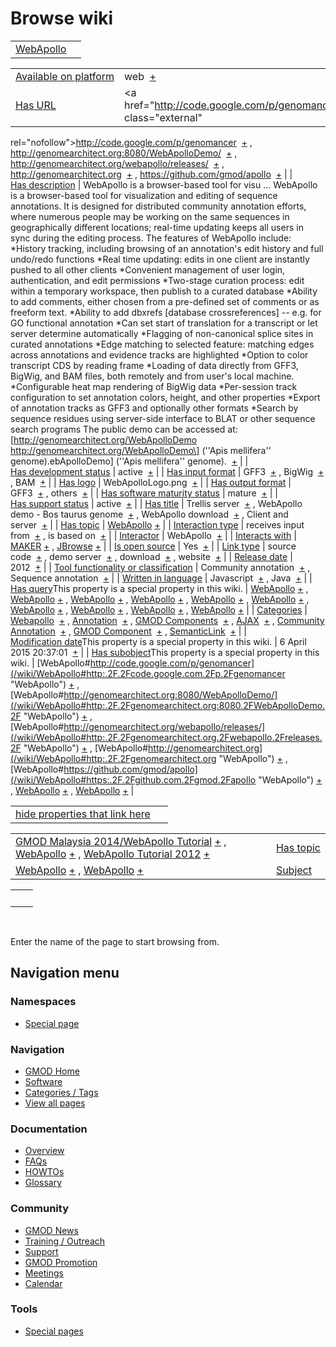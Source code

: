 



<span id="top"></span>




# <span dir="auto">Browse wiki</span>






|                                          |     |
|------------------------------------------|-----|
| [WebApollo](/wiki/WebApollo "WebApollo") |     |

|  |  |
|----|----|
| [Available on platform](/wiki/Property%3AAvailable_on_platform "Property:Available on platform") | <span class="smwb-value">web  <span class="smwsearch">[+](/wiki/Special%3ASearchByProperty/Available-20on-20platform/web "Special%3ASearchByProperty/Available-20on-20platform/web")</span></span> |
| [Has URL](/wiki/Property%3AHas_URL "Property:Has URL") | <span class="smwb-value"><a href="http://code.google.com/p/genomancer" class="external"
rel="nofollow">http://code.google.com/p/genomancer</a>  <span class="smwsearch">[+](/wiki/Special%3ASearchByProperty/Has-20URL/http%3A-2F-2Fcode.google.com-2Fp-2Fgenomancer "Special%3ASearchByProperty/Has-20URL/http%3A-2F-2Fcode.google.com-2Fp-2Fgenomancer")</span></span> , <span class="smwb-value"><a href="http://genomearchitect.org:8080/WebApolloDemo/"
class="external"
rel="nofollow">http://genomearchitect.org:8080/WebApolloDemo/</a>  <span class="smwsearch">[+](/wiki/Special%3ASearchByProperty/Has-20URL/http%3A-2F-2Fgenomearchitect.org:8080-2FWebApolloDemo-2F "Special%3ASearchByProperty/Has-20URL/http%3A-2F-2Fgenomearchitect.org:8080-2FWebApolloDemo-2F")</span></span> , <span class="smwb-value"><a href="http://genomearchitect.org/webapollo/releases/"
class="external"
rel="nofollow">http://genomearchitect.org/webapollo/releases/</a>  <span class="smwsearch">[+](/wiki/Special%3ASearchByProperty/Has-20URL/http%3A-2F-2Fgenomearchitect.org-2Fwebapollo-2Freleases-2F "Special%3ASearchByProperty/Has-20URL/http%3A-2F-2Fgenomearchitect.org-2Fwebapollo-2Freleases-2F")</span></span> , <span class="smwb-value"><a href="http://genomearchitect.org" class="external"
rel="nofollow">http://genomearchitect.org</a>  <span class="smwsearch">[+](/wiki/Special%3ASearchByProperty/Has-20URL/http%3A-2F-2Fgenomearchitect.org "Special%3ASearchByProperty/Has-20URL/http%3A-2F-2Fgenomearchitect.org")</span></span> , <span class="smwb-value"><a href="https://github.com/gmod/apollo" class="external"
rel="nofollow">https://github.com/gmod/apollo</a>  <span class="smwsearch">[+](/wiki/Special%3ASearchByProperty/Has-20URL/https%3A-2F-2Fgithub.com-2Fgmod-2Fapollo "Special%3ASearchByProperty/Has-20URL/https%3A-2F-2Fgithub.com-2Fgmod-2Fapollo")</span></span> |
| [Has description](/wiki/Property%3AHas_description "Property:Has description") | <span class="smwb-value">WebApollo is a browser-based tool for visu<span class="smw-highlighter" data-type="2" state="persistent" data-title="Information"><span class="smwtext"> … </span><span class="smwttcontent">WebApollo is a browser-based tool for visualization and editing of sequence annotations. It is designed for distributed community annotation efforts, where numerous people may be working on the same sequences in geographically different locations; real-time updating keeps all users in sync during the editing process. The features of WebApollo include: \*History tracking, including browsing of an annotation's edit history and full undo/redo functions \*Real time updating: edits in one client are instantly pushed to all other clients \*Convenient management of user login, authentication, and edit permissions \*Two-stage curation process: edit within a temporary workspace, then publish to a curated database \*Ability to add comments, either chosen from a pre-defined set of comments or as freeform text. \*Ability to add dbxrefs \[database crossreferences\] -- e.g. for GO functional annotation \*Can set start of translation for a transcript or let server determine automatically \*Flagging of non-canonical splice sites in curated annotations \*Edge matching to selected feature: matching edges across annotations and evidence tracks are highlighted \*Option to color transcript CDS by reading frame \*Loading of data directly from GFF3, BigWig, and BAM files, both remotely and from user's local machine. \*Configurable heat map rendering of BigWig data \*Per-session track configuration to set annotation colors, height, and other properties \*Export of annotation tracks as GFF3 and optionally other formats \*Search by sequence residues using server-side interface to BLAT or other sequence search programs The public demo can be accessed at: \[http://genomearchitect.org/WebApolloDemo http://genomearchitect.org/WebApolloDemo\] (''Apis mellifera'' genome).</span></span>ebApolloDemo\] (''Apis mellifera'' genome).  <span class="smwsearch">[+](/mediawiki/index.php?title=Special%3ASearchByProperty&x=Has-20description%2FWebApollo-20is-20a-20browser-2Dbased-20tool-20for-20visualization-20and-20editing-20of-20sequence-20annotations.-20It-20is-20designed-20for-20distributed-20community-20annotation-20efforts%2C-20where-20numerous-20people-20may-20be-20working-20on-20the-20same-20sequences-20in-20geographically-20different-20locations%3B-20real-2Dtime-20updating-20keeps-20all-20users-20in-20sync-20during-20the-20editing-20process.-0A-0AThe-20features-20of-20WebApollo-20include%3A-0A%2AHistory-20tracking%2C-20including-20browsing-20of-20an-20annotation%27s-20edit-20history-20and-20full-20undo-2Fredo-20functions-0A%2AReal-20time-20updating%3A-20edits-20in-20one-20client-20are-20instantly-20pushed-20to-20all-20other-20clients-0A%2AConvenient-20management-20of-20user-20login%2C-20authentication%2C-20and-20edit-20permissions-0A%2ATwo-2Dstage-20curation-20process%3A-20edit-20within-20a-20temporary-20workspace%2C-20then-20publish-20to-20a-20curated-20database-0A%2AAbility-20to-20add-20comments%2C-20either-20chosen-20from-20a-20pre-2Ddefined-20set-20of-20comments-20or-20as-20freeform-20text.-0A%2AAbility-20to-20add-20dbxrefs-20-5Bdatabase-20crossreferences-5D-20-2D-2D-20e.g.-20for-20GO-20functional-20annotation-0A%2ACan-20set-20start-20of-20translation-20for-20a-20transcript-20or-20let-20server-20determine-20automatically-0A%2AFlagging-20of-20non-2Dcanonical-20splice-20sites-20in-20curated-20annotations-0A%2AEdge-20matching-20to-20selected-20feature%3A-20matching-20edges-20across-20annotations-20and-20evidence-20tracks-20are-20highlighted-0A%2AOption-20to-20color-20transcript-20CDS-20by-20reading-20frame-0A%2ALoading-20of-20data-20directly-20from-20GFF3%2C-20BigWig%2C-20and-20BAM-20files%2C-20both-20remotely-20and-20from-20user%27s-20local-20machine.-0A%2AConfigurable-20heat-20map-20rendering-20of-20BigWig-20data-0A%2APer-2Dsession-20track-20configuration-20to-20set-20annotation-20colors%2C-20height%2C-20and-20other-20properties-0A%2AExport-20of-20annotation-20tracks-20as-20GFF3-20and-20optionally-20other-20formats-0A%2ASearch-20by-20sequence-20residues-20using-20server-2Dside-20interface-20to-20BLAT-20or-20other-20sequence-20search-20programs-0A-0AThe-20public-20demo-20can-20be-20accessed-20at%3A-20-5Bhttp%3A-2F-2Fgenomearchitect.org-2FWebApolloDemo-20http%3A-2F-2Fgenomearchitect.org-2FWebApolloDemo-5D-20%28-27-27Apis-20mellifera-27-27-20genome%29. "Special%3ASearchByProperty")</span></span> |
| [Has development status](/wiki/Property%3AHas_development_status "Property:Has development status") | <span class="smwb-value">active  <span class="smwsearch">[+](/wiki/Special%3ASearchByProperty/Has-20development-20status/active "Special%3ASearchByProperty/Has-20development-20status/active")</span></span> |
| [Has input format](/wiki/Property%3AHas_input_format "Property:Has input format") | <span class="smwb-value">GFF3  <span class="smwsearch">[+](/wiki/Special%3ASearchByProperty/Has-20input-20format/GFF3 "Special%3ASearchByProperty/Has-20input-20format/GFF3")</span></span> , <span class="smwb-value">BigWig  <span class="smwsearch">[+](/wiki/Special%3ASearchByProperty/Has-20input-20format/BigWig "Special%3ASearchByProperty/Has-20input-20format/BigWig")</span></span> , <span class="smwb-value">BAM  <span class="smwsearch">[+](/wiki/Special%3ASearchByProperty/Has-20input-20format/BAM "Special%3ASearchByProperty/Has-20input-20format/BAM")</span></span> |
| [Has logo](/wiki/Property%3AHas_logo "Property:Has logo") | <span class="smwb-value">WebApolloLogo.png  <span class="smwsearch">[+](/wiki/Special%3ASearchByProperty/Has-20logo/WebApolloLogo.png "Special%3ASearchByProperty/Has-20logo/WebApolloLogo.png")</span></span> |
| [Has output format](/wiki/Property%3AHas_output_format "Property:Has output format") | <span class="smwb-value">GFF3  <span class="smwsearch">[+](/wiki/Special%3ASearchByProperty/Has-20output-20format/GFF3 "Special%3ASearchByProperty/Has-20output-20format/GFF3")</span></span> , <span class="smwb-value">others  <span class="smwsearch">[+](/wiki/Special%3ASearchByProperty/Has-20output-20format/others "Special%3ASearchByProperty/Has-20output-20format/others")</span></span> |
| [Has software maturity status](/wiki/Property%3AHas_software_maturity_status "Property:Has software maturity status") | <span class="smwb-value">mature  <span class="smwsearch">[+](/wiki/Special%3ASearchByProperty/Has-20software-20maturity-20status/mature "Special%3ASearchByProperty/Has-20software-20maturity-20status/mature")</span></span> |
| [Has support status](/wiki/Property%3AHas_support_status "Property:Has support status") | <span class="smwb-value">active  <span class="smwsearch">[+](/wiki/Special%3ASearchByProperty/Has-20support-20status/active "Special%3ASearchByProperty/Has-20support-20status/active")</span></span> |
| [Has title](/wiki/Property%3AHas_title "Property:Has title") | <span class="smwb-value">Trellis server  <span class="smwsearch">[+](/wiki/Special%3ASearchByProperty/Has-20title/Trellis-20server "Special%3ASearchByProperty/Has-20title/Trellis-20server")</span></span> , <span class="smwb-value">WebApollo demo - Bos taurus genome  <span class="smwsearch">[+](/wiki/Special%3ASearchByProperty/Has-20title/WebApollo-20demo-20-2D-20Bos-20taurus-20genome "Special%3ASearchByProperty/Has-20title/WebApollo-20demo-20-2D-20Bos-20taurus-20genome")</span></span> , <span class="smwb-value">WebApollo download  <span class="smwsearch">[+](/wiki/Special%3ASearchByProperty/Has-20title/WebApollo-20download "Special%3ASearchByProperty/Has-20title/WebApollo-20download")</span></span> , <span class="smwb-value">Client and server  <span class="smwsearch">[+](/wiki/Special%3ASearchByProperty/Has-20title/Client-20and-20server "Special%3ASearchByProperty/Has-20title/Client-20and-20server")</span></span> |
| [Has topic](/wiki/Property%3AHas_topic "Property:Has topic") | <span class="smwb-value">[WebApollo](/wiki/WebApollo "WebApollo") <span class="smwbrowse">[+](/wiki/Special%3ABrowse/WebApollo "Special%3ABrowse/WebApollo")</span></span> |
| [Interaction type](/wiki/Property%3AInteraction_type "Property:Interaction type") | <span class="smwb-value">receives input from  <span class="smwsearch">[+](/wiki/Special%3ASearchByProperty/Interaction-20type/receives-20input-20from "Special%3ASearchByProperty/Interaction-20type/receives-20input-20from")</span></span> , <span class="smwb-value">is based on  <span class="smwsearch">[+](/wiki/Special%3ASearchByProperty/Interaction-20type/is-20based-20on "Special%3ASearchByProperty/Interaction-20type/is-20based-20on")</span></span> |
| <a
href="/mediawiki/index.php?title=Property:Interactor&amp;action=edit&amp;redlink=1"
class="new"
title="Property:Interactor (page does not exist)">Interactor</a> | <span class="smwb-value">WebApollo  <span class="smwsearch">[+](/wiki/Special%3ASearchByProperty/Interactor/WebApollo "Special%3ASearchByProperty/Interactor/WebApollo")</span></span> |
| [Interacts with](/wiki/Property%3AInteracts_with "Property:Interacts with") | <span class="smwb-value">[MAKER](/wiki/MAKER "MAKER") <span class="smwbrowse">[+](/wiki/Special%3ABrowse/MAKER "Special%3ABrowse/MAKER")</span></span> , <span class="smwb-value">[JBrowse](/wiki/JBrowse "JBrowse") <span class="smwbrowse">[+](/wiki/Special%3ABrowse/JBrowse "Special%3ABrowse/JBrowse")</span></span> |
| [Is open source](/wiki/Property%3AIs_open_source "Property:Is open source") | <span class="smwb-value">Yes  <span class="smwsearch">[+](/wiki/Special%3ASearchByProperty/Is-20open-20source/Yes "Special%3ASearchByProperty/Is-20open-20source/Yes")</span></span> |
| [Link type](/wiki/Property%3ALink_type "Property:Link type") | <span class="smwb-value">source code  <span class="smwsearch">[+](/wiki/Special%3ASearchByProperty/Link-20type/source-20code "Special%3ASearchByProperty/Link-20type/source-20code")</span></span> , <span class="smwb-value">demo server  <span class="smwsearch">[+](/wiki/Special%3ASearchByProperty/Link-20type/demo-20server "Special%3ASearchByProperty/Link-20type/demo-20server")</span></span> , <span class="smwb-value">download  <span class="smwsearch">[+](/wiki/Special%3ASearchByProperty/Link-20type/download "Special%3ASearchByProperty/Link-20type/download")</span></span> , <span class="smwb-value">website  <span class="smwsearch">[+](/wiki/Special%3ASearchByProperty/Link-20type/website "Special%3ASearchByProperty/Link-20type/website")</span></span> |
| [Release date](/wiki/Property%3ARelease_date "Property:Release date") | <span class="smwb-value">2012  <span class="smwsearch">[+](/wiki/Special%3ASearchByProperty/Release-20date/2012 "Special%3ASearchByProperty/Release-20date/2012")</span></span> |
| [Tool functionality or classification](/wiki/Property%3ATool_functionality_or_classification "Property:Tool functionality or classification") | <span class="smwb-value">Community annotation  <span class="smwsearch">[+](/wiki/Special%3ASearchByProperty/Tool-20functionality-20or-20classification/Community-20annotation "Special%3ASearchByProperty/Tool-20functionality-20or-20classification/Community-20annotation")</span></span> , <span class="smwb-value">Sequence annotation  <span class="smwsearch">[+](/wiki/Special%3ASearchByProperty/Tool-20functionality-20or-20classification/Sequence-20annotation "Special%3ASearchByProperty/Tool-20functionality-20or-20classification/Sequence-20annotation")</span></span> |
| [Written in language](/wiki/Property%3AWritten_in_language "Property:Written in language") | <span class="smwb-value">Javascript  <span class="smwsearch">[+](/wiki/Special%3ASearchByProperty/Written-20in-20language/Javascript "Special%3ASearchByProperty/Written-20in-20language/Javascript")</span></span> , <span class="smwb-value">Java  <span class="smwsearch">[+](/wiki/Special%3ASearchByProperty/Written-20in-20language/Java "Special%3ASearchByProperty/Written-20in-20language/Java")</span></span> |
| <span class="smw-highlighter" data-type="1" state="inline" data-title="Property"><span class="smwbuiltin">[Has query](/wiki/Property:Has_query "Property:Has query")</span><span class="smwttcontent">This property is a special property in this wiki.</span></span> | <span class="smwb-value">[WebApollo](/wiki/WebApollo#_QUERY5679de4136bb585e2322b43aa94bc9e7 "WebApollo") <span class="smwbrowse">[+](/wiki/Special%3ABrowse/WebApollo-23_QUERY5679de4136bb585e2322b43aa94bc9e7 "Special%3ABrowse/WebApollo-23 QUERY5679de4136bb585e2322b43aa94bc9e7")</span></span> , <span class="smwb-value">[WebApollo](/wiki/WebApollo#_QUERY1a264864a18e5292c5aebdae253825ac "WebApollo") <span class="smwbrowse">[+](/wiki/Special%3ABrowse/WebApollo-23_QUERY1a264864a18e5292c5aebdae253825ac "Special%3ABrowse/WebApollo-23 QUERY1a264864a18e5292c5aebdae253825ac")</span></span> , <span class="smwb-value">[WebApollo](/wiki/WebApollo#_QUERYa21cb08011308d6106e5bfb224adc02c "WebApollo") <span class="smwbrowse">[+](/wiki/Special%3ABrowse/WebApollo-23_QUERYa21cb08011308d6106e5bfb224adc02c "Special%3ABrowse/WebApollo-23 QUERYa21cb08011308d6106e5bfb224adc02c")</span></span> , <span class="smwb-value">[WebApollo](/wiki/WebApollo#_QUERYd8ed6f447b57562745e21c4bfc8e6e64 "WebApollo") <span class="smwbrowse">[+](/wiki/Special%3ABrowse/WebApollo-23_QUERYd8ed6f447b57562745e21c4bfc8e6e64 "Special%3ABrowse/WebApollo-23 QUERYd8ed6f447b57562745e21c4bfc8e6e64")</span></span> , <span class="smwb-value">[WebApollo](/wiki/WebApollo#_QUERY6b9d65178017ae66d606a516357d6ab1 "WebApollo") <span class="smwbrowse">[+](/wiki/Special%3ABrowse/WebApollo-23_QUERY6b9d65178017ae66d606a516357d6ab1 "Special%3ABrowse/WebApollo-23 QUERY6b9d65178017ae66d606a516357d6ab1")</span></span> , <span class="smwb-value">[WebApollo](/wiki/WebApollo#_QUERY6cfa668ac24a4368d091c67d9fa0961e "WebApollo") <span class="smwbrowse">[+](/wiki/Special%3ABrowse/WebApollo-23_QUERY6cfa668ac24a4368d091c67d9fa0961e "Special%3ABrowse/WebApollo-23 QUERY6cfa668ac24a4368d091c67d9fa0961e")</span></span> , <span class="smwb-value">[WebApollo](/wiki/WebApollo#_QUERY46c0d3fc4aaad8648ed4e8df0d6faed4 "WebApollo") <span class="smwbrowse">[+](/wiki/Special%3ABrowse/WebApollo-23_QUERY46c0d3fc4aaad8648ed4e8df0d6faed4 "Special%3ABrowse/WebApollo-23 QUERY46c0d3fc4aaad8648ed4e8df0d6faed4")</span></span> , <span class="smwb-value">[WebApollo](/wiki/WebApollo#_QUERY2a2071618462c4273afb677155c085ab "WebApollo") <span class="smwbrowse">[+](/wiki/Special%3ABrowse/WebApollo-23_QUERY2a2071618462c4273afb677155c085ab "Special%3ABrowse/WebApollo-23 QUERY2a2071618462c4273afb677155c085ab")</span></span> , <span class="smwb-value">[WebApollo](/wiki/WebApollo#_QUERYfbd461f10f65c2b56889d590c20efd7d "WebApollo") <span class="smwbrowse">[+](/wiki/Special%3ABrowse/WebApollo-23_QUERYfbd461f10f65c2b56889d590c20efd7d "Special%3ABrowse/WebApollo-23 QUERYfbd461f10f65c2b56889d590c20efd7d")</span></span> , <span class="smwb-value">[WebApollo](/wiki/WebApollo#_QUERY027e350c4992d12d0f54049e0aba7a9e "WebApollo") <span class="smwbrowse">[+](/wiki/Special%3ABrowse/WebApollo-23_QUERY027e350c4992d12d0f54049e0aba7a9e "Special%3ABrowse/WebApollo-23 QUERY027e350c4992d12d0f54049e0aba7a9e")</span></span> |
| [Categories](/wiki/Special%3ACategories "Special%3ACategories") | <span class="smwb-value">[Webapollo](/wiki/Category%3AWebapollo "Category%3AWebapollo")  <span class="smwsearch">[+](/wiki/Special%3ASearchByProperty/Webapollo "Special%3ASearchByProperty/Webapollo")</span></span> , <span class="smwb-value">[Annotation](/wiki/Category%3AAnnotation "Category%3AAnnotation")  <span class="smwsearch">[+](/wiki/Special%3ASearchByProperty/Annotation "Special%3ASearchByProperty/Annotation")</span></span> , <span class="smwb-value">[GMOD Components](/wiki/Category%3AGMOD_Components "Category%3AGMOD Components")  <span class="smwsearch">[+](/wiki/Special%3ASearchByProperty/GMOD-20Components "Special%3ASearchByProperty/GMOD-20Components")</span></span> , <span class="smwb-value">[AJAX](/wiki/Category%3AAJAX "Category%3AAJAX")  <span class="smwsearch">[+](/wiki/Special%3ASearchByProperty/AJAX "Special%3ASearchByProperty/AJAX")</span></span> , <span class="smwb-value">[Community Annotation](/wiki/Category%3ACommunity_Annotation "Category%3ACommunity Annotation")  <span class="smwsearch">[+](/wiki/Special%3ASearchByProperty/Community-20Annotation "Special%3ASearchByProperty/Community-20Annotation")</span></span> , <span class="smwb-value">[GMOD Component](/wiki/Category%3AGMOD_Component "Category%3AGMOD Component")  <span class="smwsearch">[+](/wiki/Special%3ASearchByProperty/GMOD-20Component "Special%3ASearchByProperty/GMOD-20Component")</span></span> , <span class="smwb-value"><a
href="/mediawiki/index.php?title=Category%3ASemanticLink&amp;action=edit&amp;redlink=1"
class="new"
title="Category%3ASemanticLink (page does not exist)">SemanticLink</a>  <span class="smwsearch">[+](/wiki/Special%3ASearchByProperty/SemanticLink "Special%3ASearchByProperty/SemanticLink")</span></span> |
| <span class="smw-highlighter" data-type="1" state="inline" data-title="Property"><span class="smwbuiltin">[Modification date](/wiki/Property:Modification_date "Property:Modification date")</span><span class="smwttcontent">This property is a special property in this wiki.</span></span> | <span class="smwb-value">6 April 2015 20:37:01  <span class="smwsearch">[+](/wiki/Special%3ASearchByProperty/Modification-20date/6-20April-202015-2020:37:01 "Special%3ASearchByProperty/Modification-20date/6-20April-202015-2020:37:01")</span></span> |
| <span class="smw-highlighter" data-type="1" state="inline" data-title="Property"><span class="smwbuiltin">[Has subobject](/wiki/Property%3AHas_subobject "Property:Has subobject")</span><span class="smwttcontent">This property is a special property in this wiki.</span></span> | <span class="smwb-value">[WebApollo#http://code.google.com/p/genomancer](/wiki/WebApollo#http:.2F.2Fcode.google.com.2Fp.2Fgenomancer "WebApollo") <span class="smwbrowse">[+](/wiki/Special%3ABrowse/WebApollo-23http%3A-2F-2Fcode.google.com-2Fp-2Fgenomancer "Special%3ABrowse/WebApollo-23http%3A-2F-2Fcode.google.com-2Fp-2Fgenomancer")</span></span> , <span class="smwb-value">[WebApollo#http://genomearchitect.org:8080/WebApolloDemo/](/wiki/WebApollo#http:.2F.2Fgenomearchitect.org:8080.2FWebApolloDemo.2F "WebApollo") <span class="smwbrowse">[+](/wiki/Special%3ABrowse/WebApollo-23http%3A-2F-2Fgenomearchitect.org:8080-2FWebApolloDemo-2F "Special%3ABrowse/WebApollo-23http%3A-2F-2Fgenomearchitect.org:8080-2FWebApolloDemo-2F")</span></span> , <span class="smwb-value">[WebApollo#http://genomearchitect.org/webapollo/releases/](/wiki/WebApollo#http:.2F.2Fgenomearchitect.org.2Fwebapollo.2Freleases.2F "WebApollo") <span class="smwbrowse">[+](/wiki/Special%3ABrowse/WebApollo-23http%3A-2F-2Fgenomearchitect.org-2Fwebapollo-2Freleases-2F "Special%3ABrowse/WebApollo-23http%3A-2F-2Fgenomearchitect.org-2Fwebapollo-2Freleases-2F")</span></span> , <span class="smwb-value">[WebApollo#http://genomearchitect.org](/wiki/WebApollo#http:.2F.2Fgenomearchitect.org "WebApollo") <span class="smwbrowse">[+](/wiki/Special%3ABrowse/WebApollo-23http%3A-2F-2Fgenomearchitect.org "Special%3ABrowse/WebApollo-23http%3A-2F-2Fgenomearchitect.org")</span></span> , <span class="smwb-value">[WebApollo#https://github.com/gmod/apollo](/wiki/WebApollo#https:.2F.2Fgithub.com.2Fgmod.2Fapollo "WebApollo") <span class="smwbrowse">[+](/wiki/Special%3ABrowse/WebApollo-23https%3A-2F-2Fgithub.com-2Fgmod-2Fapollo "Special%3ABrowse/WebApollo-23https%3A-2F-2Fgithub.com-2Fgmod-2Fapollo")</span></span> , <span class="smwb-value">[WebApollo](/wiki/WebApollo#_0d2bc0e8d059cba6cefd439a084fc7c8 "WebApollo") <span class="smwbrowse">[+](/wiki/Special%3ABrowse/WebApollo-23_0d2bc0e8d059cba6cefd439a084fc7c8 "Special%3ABrowse/WebApollo-23 0d2bc0e8d059cba6cefd439a084fc7c8")</span></span> , <span class="smwb-value">[WebApollo](/wiki/WebApollo#_e25e09b3c3c15a82835f7fa1b510fe42 "WebApollo") <span class="smwbrowse">[+](/wiki/Special%3ABrowse/WebApollo-23_e25e09b3c3c15a82835f7fa1b510fe42 "Special%3ABrowse/WebApollo-23 e25e09b3c3c15a82835f7fa1b510fe42")</span></span> |

<span id="smw_browse_incoming"></span>

|  |  |
|----|----|
| [hide properties that link here](/mediawiki/index.php?title=Special:Browse&offset=0&dir=out&article=WebApollo)  |  |

|  |  |
|----|----|
| <span class="smwb-ivalue">[GMOD Malaysia 2014/WebApollo Tutorial](/wiki/GMOD_Malaysia_2014/WebApollo_Tutorial "GMOD Malaysia 2014/WebApollo Tutorial") <span class="smwbrowse">[+](/wiki/Special%3ABrowse/GMOD-20Malaysia-202014-2FWebApollo-20Tutorial "Special%3ABrowse/GMOD-20Malaysia-202014-2FWebApollo-20Tutorial")</span></span> , <span class="smwb-ivalue">[WebApollo](/wiki/WebApollo "WebApollo") <span class="smwbrowse">[+](/wiki/Special%3ABrowse/WebApollo "Special%3ABrowse/WebApollo")</span></span> , <span class="smwb-ivalue">[WebApollo Tutorial 2012](/wiki/WebApollo_Tutorial_2012 "WebApollo Tutorial 2012") <span class="smwbrowse">[+](/wiki/Special%3ABrowse/WebApollo-20Tutorial-202012 "Special%3ABrowse/WebApollo-20Tutorial-202012")</span></span> | [Has topic](/wiki/Property%3AHas_topic "Property:Has topic") |
| <span class="smwb-ivalue">[WebApollo](/wiki/WebApollo#_0d2bc0e8d059cba6cefd439a084fc7c8 "WebApollo") <span class="smwbrowse">[+](/wiki/Special%3ABrowse/WebApollo-23_0d2bc0e8d059cba6cefd439a084fc7c8 "Special%3ABrowse/WebApollo-23 0d2bc0e8d059cba6cefd439a084fc7c8")</span></span> , <span class="smwb-ivalue">[WebApollo](/wiki/WebApollo#_e25e09b3c3c15a82835f7fa1b510fe42 "WebApollo") <span class="smwbrowse">[+](/wiki/Special%3ABrowse/WebApollo-23_e25e09b3c3c15a82835f7fa1b510fe42 "Special%3ABrowse/WebApollo-23 e25e09b3c3c15a82835f7fa1b510fe42")</span></span> | [Subject](/wiki/Property%3ASubject "Property%3ASubject") |

|     |     |
|-----|-----|
|     |     |

 

Enter the name of the page to start browsing from.  








## Navigation menu



### Namespaces

- <span id="ca-nstab-special">[Special
  page](/wiki/Special%3ABrowse/WebApollo "This is a special page, you cannot edit the page itself")</span>






### Navigation



- <span id="n-GMOD-Home">[GMOD Home](/wiki/Main_Page)</span>
- <span id="n-Software">[Software](/wiki/GMOD_Components)</span>
- <span id="n-Categories-.2F-Tags">[Categories /
  Tags](/wiki/Categories)</span>
- <span id="n-View-all-pages">[View all
  pages](/wiki/Special:AllPages)</span>




### Documentation



- <span id="n-Overview">[Overview](/wiki/Overview)</span>
- <span id="n-FAQs">[FAQs](/wiki/Category%3AFAQ)</span>
- <span id="n-HOWTOs">[HOWTOs](/wiki/Category%3AHOWTO)</span>
- <span id="n-Glossary">[Glossary](/wiki/Glossary)</span>




### Community



- <span id="n-GMOD-News">[GMOD News](/wiki/GMOD_News)</span>
- <span id="n-Training-.2F-Outreach">[Training /
  Outreach](/wiki/Training_and_Outreach)</span>
- <span id="n-Support">[Support](/wiki/Support)</span>
- <span id="n-GMOD-Promotion">[GMOD
  Promotion](/wiki/GMOD_Promotion)</span>
- <span id="n-Meetings">[Meetings](/wiki/Meetings)</span>
- <span id="n-Calendar">[Calendar](/wiki/Calendar)</span>




### Tools



- <span id="t-specialpages"><a href="/wiki/Special%3ASpecialPages" accesskey="q"
  title="A list of all special pages [q]">Special pages</a></span>








<!-- -->




